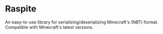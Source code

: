 ﻿# Raspite
An easy-to-use library for serializing/deserializing Minecraft's (NBT) format.
Compatible with Minecraft's latest versions.